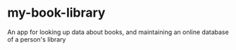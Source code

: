 # my-book-library
An app for looking up data about books, and maintaining an online database of a person's library
